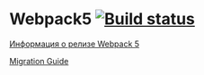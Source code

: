# Webpack5 [![Build status](https://ci.appveyor.com/api/projects/status/7fd6p169vcphsp7p?svg=true)](https://ci.appveyor.com/project/OlesyaZubkova/ahj-env)

[Информация о релизе Webpack 5](https://webpack.js.org/blog/2020-10-10-webpack-5-release/)

[Migration Guide](https://webpack.js.org/migrate/5/)
